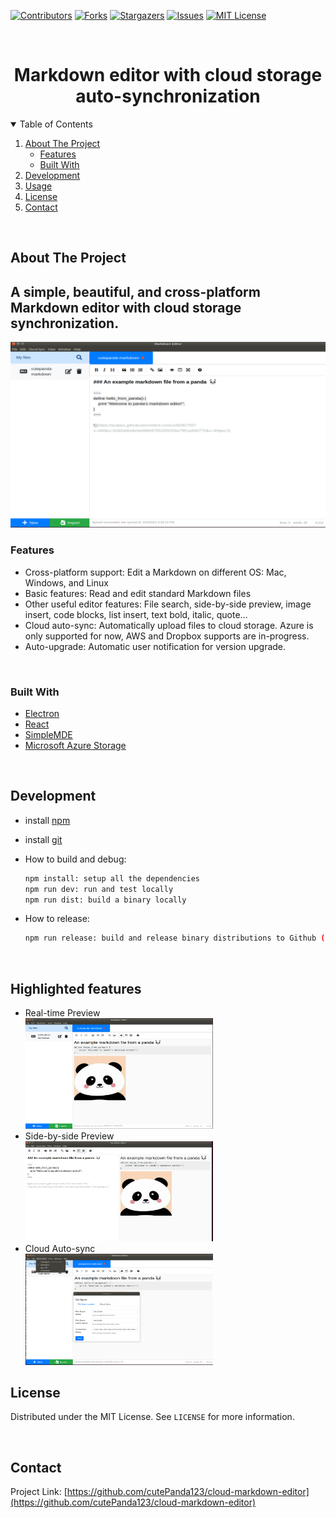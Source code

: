 [![Contributors][contributors-shield]][contributors-url]
[![Forks][forks-shield]][forks-url]
[![Stargazers][stars-shield]][stars-url]
[![Issues][issues-shield]][issues-url]
[![MIT License][license-shield]][license-url]


<br/>
<p align="center">
  <h1 align="center">Markdown editor with cloud storage auto-synchronization</h1>
</p>


<details open="open">
  <summary>Table of Contents</summary>
  <ol>
    <li>
      <a href="#about-the-project">About The Project</a>
      <ul>
      <li><a href="#features">Features</a></li>
        <li><a href="#built-with">Built With</a></li>
      </ul>
    </li>
    <li>
      <a href="#development">Development</a>
    </li>
    <li><a href="#usage">Usage</a></li>
    <li><a href="#license">License</a></li>
    <li><a href="#contact">Contact</a></li>
  </ol>
</details>


<br />

## About The Project
<h2>
A simple, beautiful, and cross-platform Markdown editor with cloud storage synchronization.</h2>
<img src="./images/edit-view.PNG" alt="drawing" width="600"/>
<br/>

### Features
- Cross-platform support: Edit a Markdown on different OS: Mac, Windows, and Linux
- Basic features: Read and edit standard Markdown files
- Other useful editor features: File search, side-by-side preview, image insert, code blocks, list insert, text bold, italic, quote...
- Cloud auto-sync: Automatically upload files to cloud storage. Azure is only supported for now, AWS and Dropbox supports are in-progress.
- Auto-upgrade: Automatic user notification for version upgrade.

<br/>

### Built With

* [Electron](https://www.electronjs.org/)
* [React](https://reactjs.org/)
* [SimpleMDE](https://github.com/sparksuite/simplemde-markdown-editor)
* [Microsoft Azure Storage](https://azure.microsoft.com/en-us/services/storage/)

<br/>


## Development 
 
* install [npm](https://docs.npmjs.com/downloading-and-installing-node-js-and-npm)

* install [git](https://git-scm.com/book/en/v2/Getting-Started-Installing-Git)
  
* How to build and debug:
  ```sh
  npm install: setup all the dependencies
  npm run dev: run and test locally
  npm run dist: build a binary locally
  ```
* How to release:
  ```sh
  npm run release: build and release binary distributions to Github (please replace the GH_TOKEN with your Github personal access token in package.json).
  ```
<br />


## Highlighted features

* Real-time Preview
  <br/>
  <img src="./images/preview-view.PNG" alt="drawing" width="300"/>
* Side-by-side Preview
  <br/>
  <img src="./images/sdie-by-side-preview.PNG" alt="drawing" width="300"/>
* Cloud Auto-sync
  <br/>
  <img src="./images/cloud-storage-setup.PNG" alt="drawing" width="300"/>
  <br />

## License

Distributed under the MIT License. See `LICENSE` for more information.

<br/>

## Contact
Project Link: [https://github.com/cutePanda123/cloud-markdown-editor](https://github.com/cutePanda123/cloud-markdown-editor)


<!-- MARKDOWN LINKS & IMAGES -->
<!-- https://www.markdownguide.org/basic-syntax/#reference-style-links -->
[contributors-shield]: https://img.shields.io/github/contributors/cutePanda123/cloud-markdown-editor.svg?style=for-the-badge
[contributors-url]: https://github.com/cutePanda123/cloud-markdown-editor/graphs/contributors
[forks-shield]: https://img.shields.io/github/forks/cutePanda123/cloud-markdown-editor.svg?style=for-the-badge
[forks-url]: https://github.com/cutePanda123/cloud-markdown-editor/network/members
[stars-shield]: https://img.shields.io/github/stars/cutePanda123/cloud-markdown-editor.svg?style=for-the-badge
[stars-url]: https://github.com/cutePanda123/cloud-markdown-editor/stargazers
[issues-shield]: https://img.shields.io/github/issues/cutePanda123/cloud-markdown-editor.svg?style=for-the-badge
[issues-url]: https://github.com/cutePanda123/cloud-markdown-editor/issues
[license-shield]: https://img.shields.io/github/license/cutePanda123/cloud-markdown-editor.svg?style=for-the-badge
[license-url]: https://github.com/cutePanda123/cloud-markdown-editor/blob/master/LICENSE.txt
